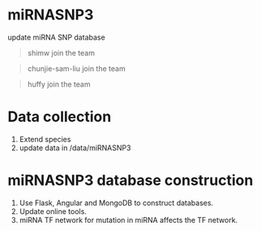 # miRNASNP3
update miRNA SNP database

> shimw join the team

> chunjie-sam-liu join the team

> huffy join the team

# Data collection
1. Extend species
2. update data in /data/miRNASNP3

# miRNASNP3 database construction

1. Use Flask, Angular and MongoDB to construct databases.
2. Update online tools.
3. miRNA TF network for mutation in miRNA affects the TF network.
